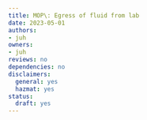 ```yaml
---
title: MOP\: Egress of fluid from lab
date: 2023-05-01
authors:
- juh
owners:
- juh
reviews: no
dependencies: no
disclaimers:
  general: yes
  hazmat: yes
status:
  draft: yes
---
```

